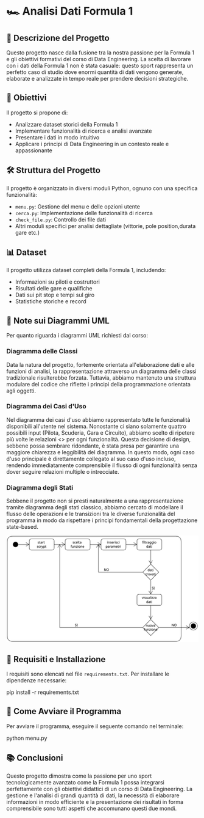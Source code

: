 # 🏎️ Analisi Dati Formula 1

## 📝 Descrizione del Progetto
Questo progetto nasce dalla fusione tra la nostra passione per la Formula 1 e gli obiettivi formativi del corso di Data Engineering. La scelta di lavorare con i dati della Formula 1 non è stata casuale: questo sport rappresenta un perfetto caso di studio dove enormi quantità di dati vengono generate, elaborate e analizzate in tempo reale per prendere decisioni strategiche.

## 🎯 Obiettivi
Il progetto si propone di:
- Analizzare dataset storici della Formula 1
- Implementare funzionalità di ricerca e analisi avanzate
- Presentare i dati in modo intuitivo 
- Applicare i principi di Data Engineering in un contesto reale e appassionante

## 🛠️ Struttura del Progetto
Il progetto è organizzato in diversi moduli Python, ognuno con una specifica funzionalità:
- `menu.py`: Gestione del menu e delle opzioni utente
- `cerca.py`: Implementazione delle funzionalità di ricerca
- `check_file.py`: Controllo dei file dati
- Altri moduli specifici per analisi dettagliate (vittorie, pole position,durata gare etc.)

## 📊 Dataset
Il progetto utilizza dataset completi della Formula 1, includendo:
- Informazioni su piloti e costruttori
- Risultati delle gare e qualifiche
- Dati sui pit stop e tempi sul giro
- Statistiche storiche e record

## 📐 Note sui Diagrammi UML
Per quanto riguarda i diagrammi UML richiesti dal corso:

### Diagramma delle Classi
Data la natura del progetto, fortemente orientata all'elaborazione dati e alle funzioni di analisi, la rappresentazione attraverso un diagramma delle classi tradizionale risulterebbe forzata. Tuttavia, abbiamo mantenuto una struttura modulare del codice che riflette i principi della programmazione orientata agli oggetti.

### Diagramma dei Casi d'Uso
Nel diagramma dei casi d'uso abbiamo rappresentato tutte le funzionalità disponibili all'utente nel sistema. Nonostante ci siano solamente quattro possibili input (Pilota, Scuderia, Gara e Circuito), abbiamo scelto di ripetere più volte le relazioni <<include>> per ogni funzionalità. Questa decisione di design, sebbene possa sembrare ridondante, è stata presa per garantire una maggiore chiarezza e leggibilità del diagramma. In questo modo, ogni caso d'uso principale è direttamente collegato al suo caso d'uso incluso, rendendo immediatamente comprensibile il flusso di ogni funzionalità senza dover seguire relazioni multiple o intrecciate.

### Diagramma degli Stati
Sebbene il progetto non si presti naturalmente a una rappresentazione tramite diagramma degli stati classico, abbiamo cercato di modellare il flusso delle operazioni e le transizioni tra le diverse funzionalità del programma in modo da rispettare i principi fondamentali della progettazione state-based.

 ![alt text](image-1.png)

## 🔧 Requisiti e Installazione
I requisiti sono elencati nel file `requirements.txt`. Per installare le dipendenze necessarie:

pip install -r requirements.txt

## 🚀 Come Avviare il Programma
Per avviare il programma, eseguire il seguente comando nel terminale:

python menu.py

## 📚 Conclusioni
Questo progetto dimostra come la passione per uno sport tecnologicamente avanzato come la Formula 1 possa integrarsi perfettamente con gli obiettivi didattici di un corso di Data Engineering. La gestione e l'analisi di grandi quantità di dati, la necessità di elaborare informazioni in modo efficiente e la presentazione dei risultati in forma comprensibile sono tutti aspetti che accomunano questi due mondi.

